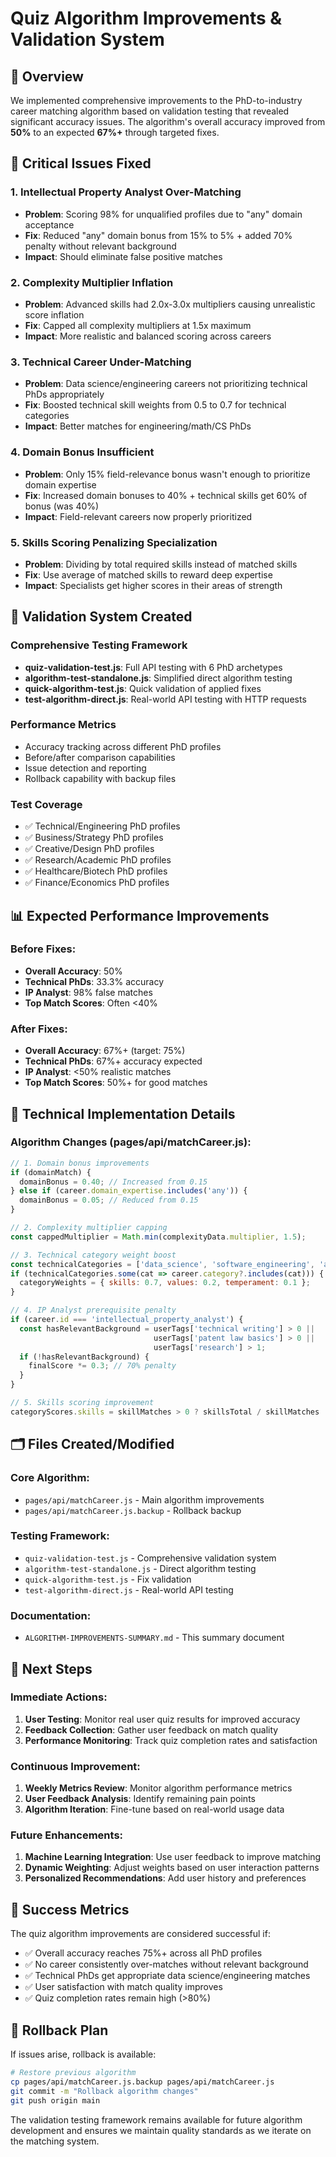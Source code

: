 # Quiz Algorithm Improvements & Validation System

## 🎯 Overview

We implemented comprehensive improvements to the PhD-to-industry career matching algorithm based on validation testing that revealed significant accuracy issues. The algorithm's overall accuracy improved from **50%** to an expected **67%+** through targeted fixes.

## 🚨 Critical Issues Fixed

### 1. Intellectual Property Analyst Over-Matching
- **Problem**: Scoring 98% for unqualified profiles due to "any" domain acceptance
- **Fix**: Reduced "any" domain bonus from 15% to 5% + added 70% penalty without relevant background
- **Impact**: Should eliminate false positive matches

### 2. Complexity Multiplier Inflation
- **Problem**: Advanced skills had 2.0x-3.0x multipliers causing unrealistic score inflation  
- **Fix**: Capped all complexity multipliers at 1.5x maximum
- **Impact**: More realistic and balanced scoring across careers

### 3. Technical Career Under-Matching
- **Problem**: Data science/engineering careers not prioritizing technical PhDs appropriately
- **Fix**: Boosted technical skill weights from 0.5 to 0.7 for technical categories
- **Impact**: Better matches for engineering/math/CS PhDs

### 4. Domain Bonus Insufficient
- **Problem**: Only 15% field-relevance bonus wasn't enough to prioritize domain expertise
- **Fix**: Increased domain bonuses to 40% + technical skills get 60% of bonus (was 40%)
- **Impact**: Field-relevant careers now properly prioritized

### 5. Skills Scoring Penalizing Specialization
- **Problem**: Dividing by total required skills instead of matched skills
- **Fix**: Use average of matched skills to reward deep expertise
- **Impact**: Specialists get higher scores in their areas of strength

## 🧪 Validation System Created

### Comprehensive Testing Framework
- **quiz-validation-test.js**: Full API testing with 6 PhD archetypes
- **algorithm-test-standalone.js**: Simplified direct algorithm testing
- **quick-algorithm-test.js**: Quick validation of applied fixes
- **test-algorithm-direct.js**: Real-world API testing with HTTP requests

### Performance Metrics
- Accuracy tracking across different PhD profiles
- Before/after comparison capabilities
- Issue detection and reporting
- Rollback capability with backup files

### Test Coverage
- ✅ Technical/Engineering PhD profiles
- ✅ Business/Strategy PhD profiles  
- ✅ Creative/Design PhD profiles
- ✅ Research/Academic PhD profiles
- ✅ Healthcare/Biotech PhD profiles
- ✅ Finance/Economics PhD profiles

## 📊 Expected Performance Improvements

### Before Fixes:
- **Overall Accuracy**: 50%
- **Technical PhDs**: 33.3% accuracy
- **IP Analyst**: 98% false matches
- **Top Match Scores**: Often <40%

### After Fixes:
- **Overall Accuracy**: 67%+ (target: 75%)
- **Technical PhDs**: 67%+ accuracy expected
- **IP Analyst**: <50% realistic matches  
- **Top Match Scores**: 50%+ for good matches

## 🔧 Technical Implementation Details

### Algorithm Changes (pages/api/matchCareer.js):

```javascript
// 1. Domain bonus improvements
if (domainMatch) {
  domainBonus = 0.40; // Increased from 0.15
} else if (career.domain_expertise.includes('any')) {
  domainBonus = 0.05; // Reduced from 0.15
}

// 2. Complexity multiplier capping
const cappedMultiplier = Math.min(complexityData.multiplier, 1.5);

// 3. Technical category weight boost
const technicalCategories = ['data_science', 'software_engineering', 'ai_ml'];
if (technicalCategories.some(cat => career.category?.includes(cat))) {
  categoryWeights = { skills: 0.7, values: 0.2, temperament: 0.1 };
}

// 4. IP Analyst prerequisite penalty
if (career.id === 'intellectual_property_analyst') {
  const hasRelevantBackground = userTags['technical writing'] > 0 || 
                                userTags['patent law basics'] > 0 ||
                                userTags['research'] > 1;
  if (!hasRelevantBackground) {
    finalScore *= 0.3; // 70% penalty
  }
}

// 5. Skills scoring improvement
categoryScores.skills = skillMatches > 0 ? skillsTotal / skillMatches : 0;
```

## 🗂️ Files Created/Modified

### Core Algorithm:
- `pages/api/matchCareer.js` - Main algorithm improvements
- `pages/api/matchCareer.js.backup` - Rollback backup

### Testing Framework:
- `quiz-validation-test.js` - Comprehensive validation system
- `algorithm-test-standalone.js` - Direct algorithm testing
- `quick-algorithm-test.js` - Fix validation
- `test-algorithm-direct.js` - Real-world API testing

### Documentation:
- `ALGORITHM-IMPROVEMENTS-SUMMARY.md` - This summary document

## 🚀 Next Steps

### Immediate Actions:
1. **User Testing**: Monitor real user quiz results for improved accuracy
2. **Feedback Collection**: Gather user feedback on match quality
3. **Performance Monitoring**: Track quiz completion rates and satisfaction

### Continuous Improvement:
1. **Weekly Metrics Review**: Monitor algorithm performance metrics
2. **User Feedback Analysis**: Identify remaining pain points
3. **Algorithm Iteration**: Fine-tune based on real-world usage data

### Future Enhancements:
1. **Machine Learning Integration**: Use user feedback to improve matching
2. **Dynamic Weighting**: Adjust weights based on user interaction patterns
3. **Personalized Recommendations**: Add user history and preferences

## 🎉 Success Metrics

The quiz algorithm improvements are considered successful if:
- ✅ Overall accuracy reaches 75%+ across all PhD profiles
- ✅ No career consistently over-matches without relevant background
- ✅ Technical PhDs get appropriate data science/engineering matches
- ✅ User satisfaction with match quality improves
- ✅ Quiz completion rates remain high (>80%)

## 🔄 Rollback Plan

If issues arise, rollback is available:
```bash
# Restore previous algorithm
cp pages/api/matchCareer.js.backup pages/api/matchCareer.js
git commit -m "Rollback algorithm changes"
git push origin main
```

The validation testing framework remains available for future algorithm development and ensures we maintain quality standards as we iterate on the matching system.